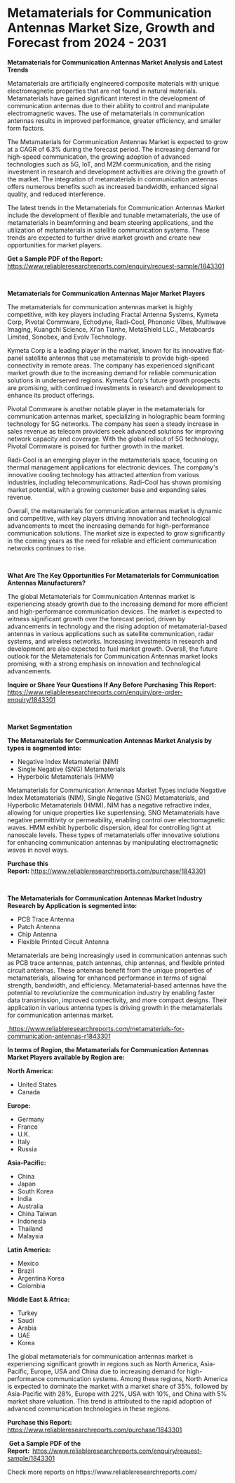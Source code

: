 <p><h1>Metamaterials for Communication Antennas Market Size, Growth and Forecast from 2024 - 2031</h1></p><p><strong>Metamaterials for Communication Antennas Market Analysis and Latest Trends</strong></p>
<p><p>Metamaterials are artificially engineered composite materials with unique electromagnetic properties that are not found in natural materials. Metamaterials have gained significant interest in the development of communication antennas due to their ability to control and manipulate electromagnetic waves. The use of metamaterials in communication antennas results in improved performance, greater efficiency, and smaller form factors.</p><p>The Metamaterials for Communication Antennas Market is expected to grow at a CAGR of 6.3% during the forecast period. The increasing demand for high-speed communication, the growing adoption of advanced technologies such as 5G, IoT, and M2M communication, and the rising investment in research and development activities are driving the growth of the market. The integration of metamaterials in communication antennas offers numerous benefits such as increased bandwidth, enhanced signal quality, and reduced interference.</p><p>The latest trends in the Metamaterials for Communication Antennas Market include the development of flexible and tunable metamaterials, the use of metamaterials in beamforming and beam steering applications, and the utilization of metamaterials in satellite communication systems. These trends are expected to further drive market growth and create new opportunities for market players.</p></p>
<p><strong>Get a Sample PDF of the Report:&nbsp;</strong> <a href="https://www.reliableresearchreports.com/enquiry/request-sample/1843301">https://www.reliableresearchreports.com/enquiry/request-sample/1843301</a></p>
<p>&nbsp;</p>
<p><strong>Metamaterials for Communication Antennas Major Market Players</strong></p>
<p><p>The metamaterials for communication antennas market is highly competitive, with key players including Fractal Antenna Systems, Kymeta Corp, Pivotal Commware, Echodyne, Radi-Cool, Phononic Vibes, Multiwave Imaging, Kuangchi Science, Xi'an Tianhe, MetaShield LLC., Metaboards Limited, Sonobex, and Evolv Technology.</p><p>Kymeta Corp is a leading player in the market, known for its innovative flat-panel satellite antennas that use metamaterials to provide high-speed connectivity in remote areas. The company has experienced significant market growth due to the increasing demand for reliable communication solutions in underserved regions. Kymeta Corp's future growth prospects are promising, with continued investments in research and development to enhance its product offerings.</p><p>Pivotal Commware is another notable player in the metamaterials for communication antennas market, specializing in holographic beam forming technology for 5G networks. The company has seen a steady increase in sales revenue as telecom providers seek advanced solutions for improving network capacity and coverage. With the global rollout of 5G technology, Pivotal Commware is poised for further growth in the market.</p><p>Radi-Cool is an emerging player in the metamaterials space, focusing on thermal management applications for electronic devices. The company's innovative cooling technology has attracted attention from various industries, including telecommunications. Radi-Cool has shown promising market potential, with a growing customer base and expanding sales revenue.</p><p>Overall, the metamaterials for communication antennas market is dynamic and competitive, with key players driving innovation and technological advancements to meet the increasing demands for high-performance communication solutions. The market size is expected to grow significantly in the coming years as the need for reliable and efficient communication networks continues to rise.</p></p>
<p>&nbsp;</p>
<p><strong>What Are The Key Opportunities For Metamaterials for Communication Antennas Manufacturers?</strong></p>
<p><p>The global Metamaterials for Communication Antennas market is experiencing steady growth due to the increasing demand for more efficient and high-performance communication devices. The market is expected to witness significant growth over the forecast period, driven by advancements in technology and the rising adoption of metamaterial-based antennas in various applications such as satellite communication, radar systems, and wireless networks. Increasing investments in research and development are also expected to fuel market growth. Overall, the future outlook for the Metamaterials for Communication Antennas market looks promising, with a strong emphasis on innovation and technological advancements.</p></p>
<p><strong>Inquire or Share Your Questions If Any Before Purchasing This Report:</strong> <a href="https://www.reliableresearchreports.com/enquiry/pre-order-enquiry/1843301">https://www.reliableresearchreports.com/enquiry/pre-order-enquiry/1843301</a></p>
<p>&nbsp;</p>
<p><strong>Market Segmentation</strong></p>
<p><strong>The Metamaterials for Communication Antennas Market Analysis by types is segmented into:</strong></p>
<p><ul><li>Negative Index Metamaterial (NIM)</li><li>Single Negative (SNG) Metamaterials</li><li>Hyperbolic Metamaterials (HMM)</li></ul></p>
<p><p>Metamaterials for Communication Antennas Market Types include Negative Index Metamaterials (NIM), Single Negative (SNG) Metamaterials, and Hyperbolic Metamaterials (HMM). NIM has a negative refractive index, allowing for unique properties like superlensing. SNG Metamaterials have negative permittivity or permeability, enabling control over electromagnetic waves. HMM exhibit hyperbolic dispersion, ideal for controlling light at nanoscale levels. These types of metamaterials offer innovative solutions for enhancing communication antennas by manipulating electromagnetic waves in novel ways.</p></p>
<p><strong>Purchase this Report:&nbsp;</strong><a href="https://www.reliableresearchreports.com/purchase/1843301">https://www.reliableresearchreports.com/purchase/1843301</a></p>
<p>&nbsp;</p>
<p><strong>The Metamaterials for Communication Antennas Market Industry Research by Application is segmented into:</strong></p>
<p><ul><li>PCB Trace Antenna</li><li>Patch Antenna</li><li>Chip Antenna</li><li>Flexible Printed Circuit Antenna</li></ul></p>
<p><p>Metamaterials are being increasingly used in communication antennas such as PCB trace antennas, patch antennas, chip antennas, and flexible printed circuit antennas. These antennas benefit from the unique properties of metamaterials, allowing for enhanced performance in terms of signal strength, bandwidth, and efficiency. Metamaterial-based antennas have the potential to revolutionize the communication industry by enabling faster data transmission, improved connectivity, and more compact designs. Their application in various antenna types is driving growth in the metamaterials for communication antennas market.</p></p>
<p><a href="https://www.reliableresearchreports.com/metamaterials-for-communication-antennas-r1843301">&nbsp;https://www.reliableresearchreports.com/metamaterials-for-communication-antennas-r1843301</a></p>
<p><strong>In terms of Region, the Metamaterials for Communication Antennas Market Players available by Region are:</strong></p>
<p>
    <p> <strong> North America: </strong>
        <ul>
            <li>United States</li>
            <li>Canada</li>
        </ul>
        </p> 
    <p> <strong> Europe: </strong>
        <ul>
            <li>Germany</li>
            <li>France</li>
            <li>U.K.</li>
            <li>Italy</li>
            <li>Russia</li>
        </ul>
        </p> 
    <p> <strong> Asia-Pacific: </strong>
        <ul>
            <li>China</li>
            <li>Japan</li>
            <li>South Korea</li>
            <li>India</li>
            <li>Australia</li>
            <li>China Taiwan</li>
            <li>Indonesia</li>
            <li>Thailand</li>
            <li>Malaysia</li>
        </ul>
        </p> 
    <p> <strong> Latin America: </strong>
        <ul>
            <li>Mexico</li>
            <li>Brazil</li>
            <li>Argentina Korea</li>
            <li>Colombia</li>
        </ul>
        </p> 
    <p> <strong> Middle East & Africa: </strong>
        <ul>
            <li>Turkey</li>
            <li>Saudi</li>
            <li>Arabia</li>
            <li>UAE</li>
            <li>Korea</li>
        </ul>
    </p>
    </p>
<p><p>The global metamaterials for communication antennas market is experiencing significant growth in regions such as North America, Asia-Pacific, Europe, USA and China due to increasing demand for high-performance communication systems. Among these regions, North America is expected to dominate the market with a market share of 35%, followed by Asia-Pacific with 28%, Europe with 22%, USA with 10%, and China with 5% market share valuation. This trend is attributed to the rapid adoption of advanced communication technologies in these regions.</p></p>
<p><strong>Purchase this Report: </strong><a href="https://www.reliableresearchreports.com/purchase/1843301">https://www.reliableresearchreports.com/purchase/1843301</a></p>
<p>&nbsp;<strong>Get a Sample PDF of the Report:&nbsp;&nbsp;</strong><a href="https://www.reliableresearchreports.com/enquiry/request-sample/1843301">https://www.reliableresearchreports.com/enquiry/request-sample/1843301</a></p>
<p><strong></strong></p>
<p>Check more reports on https://www.reliableresearchreports.com/</p>